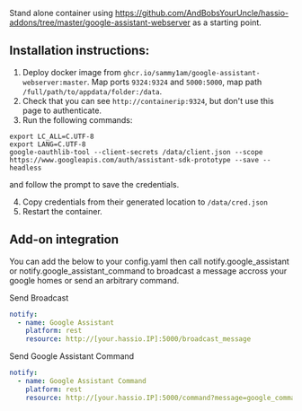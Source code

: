 Stand alone container using https://github.com/AndBobsYourUncle/hassio-addons/tree/master/google-assistant-webserver as a starting point.

## Installation instructions:
1. Deploy docker image from `ghcr.io/sammy1am/google-assistant-webserver:master`.  Map ports `9324:9324` and `5000:5000`, map path `/full/path/to/appdata/folder:/data`.
2. Check that you can see `http://containerip:9324`, but don't use this page to authenticate.
3. Run the following commands: 
```
export LC_ALL=C.UTF-8
export LANG=C.UTF-8
google-oauthlib-tool --client-secrets /data/client.json --scope https://www.googleapis.com/auth/assistant-sdk-prototype --save --headless
```
and follow the prompt to save the credentials.

4. Copy credentials from their generated location to `/data/cred.json`
5. Restart the container.


Add-on integration
--------------------------
You can add the below to your config.yaml then call notify.google_assistant or notify.google_assistant_command to broadcast a message accross your google homes or send an arbitrary command.

Send Broadcast

```yaml
notify:
  - name: Google Assistant
    platform: rest
    resource: http://[your.hassio.IP]:5000/broadcast_message
```

Send Google Assistant Command

```yaml
notify:
  - name: Google Assistant Command
    platform: rest
    resource: http://[your.hassio.IP]:5000/command?message=google_command
```
